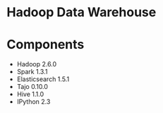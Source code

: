 Hadoop Data Warehouse
===========

# Components

* Hadoop 2.6.0
* Spark 1.3.1
* Elasticsearch 1.5.1
* Tajo 0.10.0
* Hive 1.1.0
* IPython 2.3
